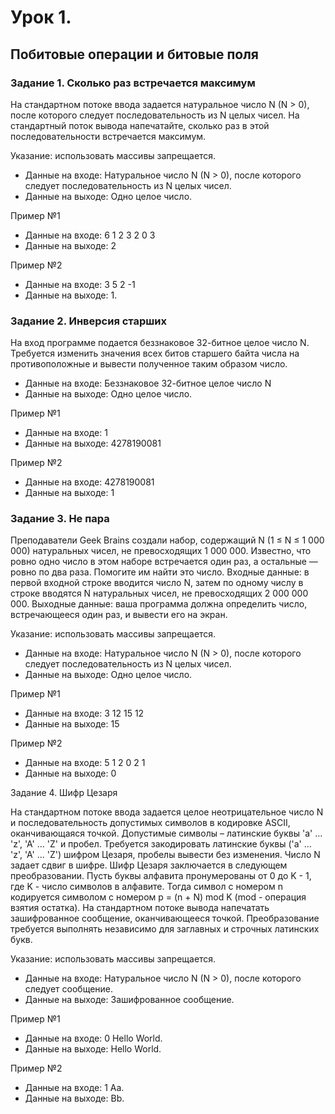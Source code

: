 # Урок 1. 

## Побитовые операции и битовые поля

### Задание 1. Сколько раз встречается максимум

На стандартном потоке ввода задается натуральное число N (N > 0), после которого следует последовательность из N целых чисел.
На стандартный поток вывода напечатайте, сколько раз в этой последовательности встречается максимум.

Указание: использовать массивы запрещается.

- Данные на входе: Натуральное число N (N > 0), после которого следует последовательность из N целых чисел.
- Данные на выходе: Одно целое число.

Пример №1

- Данные на входе: 6 1 2 3 2 0 3
- Данные на выходе: 2

Пример №2
- Данные на входе: 3 5 2 -1
- Данные на выходе: 1.

### Задание 2. Инверсия старших

На вход программе подается беззнаковое 32-битное целое число N. Требуется изменить значения всех битов старшего байта числа на противоположные и вывести полученное таким образом число.

- Данные на входе: Беззнаковое 32-битное целое число N
- Данные на выходе: Одно целое число.

Пример №1
- Данные на входе: 1
- Данные на выходе: 4278190081

Пример №2
- Данные на входе: 4278190081
- Данные на выходе: 1

### Задание 3. Не пара

Преподаватели Geek Brains создали набор, содержащий N (1 ≤ N ≤ 1 000 000) натуральных чисел, не превосходящих 1 000 000. Известно, что ровно одно число в этом наборе встречается один раз, а остальные — ровно по два раза. Помогите им найти это число. Входные данные: в первой входной строке вводится число N, затем по одному числу в строке вводятся N натуральных чисел, не превосходящих 2 000 000 000. Выходные данные: ваша программа должна определить число, встречающееся один раз, и вывести его на экран.

Указание: использовать массивы запрещается.

- Данные на входе: Натуральное число N (N > 0), после которого следует последовательность из N целых чисел.
- Данные на выходе: Одно целое число.

Пример №1
- Данные на входе: 3 12 15 12
- Данные на выходе: 15

Пример №2
- Данные на входе: 5 1 2 0 2 1
- Данные на выходе: 0

Задание 4. Шифр Цезаря

На стандартном потоке ввода задается целое неотрицательное число N и последовательность допустимых символов в кодировке ASCII, оканчивающаяся точкой. Допустимые символы – латинские буквы 'a' ... 'z', 'A' ... 'Z' и пробел. Требуется закодировать латинские буквы ('a' ... 'z', 'A' ... 'Z') шифром Цезаря, пробелы вывести без изменения. Число N задает сдвиг в шифре. Шифр Цезаря заключается в следующем преобразовании. Пусть буквы алфавита пронумерованы от 0 до K - 1, где K - число символов в алфавите. Тогда символ с номером n кодируется символом с номером p = (n + N) mod K (mod - операция взятия остатка). На стандартном потоке вывода напечатать зашифрованное сообщение, оканчивающееся точкой. Преобразование требуется выполнять независимо для заглавных и строчных латинских букв.

Указание: использовать массивы запрещается.

- Данные на входе: Натуральное число N (N > 0), после которого следует сообщение.
- Данные на выходе: Зашифрованное сообщение.

Пример №1
- Данные на входе: 0 Hello World.
- Данные на выходе: Hello World.

Пример №2
- Данные на входе: 1 Aa.
- Данные на выходе: Bb.

